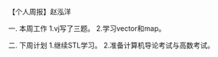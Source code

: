 【个人周报】赵泓洋 

一. 本周工作
    1.vj写了三题。
    2.学习vector和map。

二. 下周计划
    1.继续STL学习。
    2.准备计算机导论考试与高数考试。
